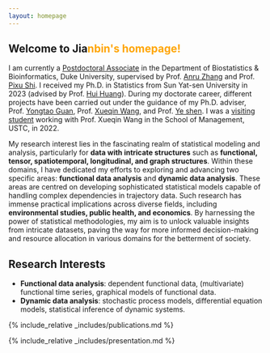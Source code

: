 ```yaml
---
layout: homepage
---
```


## Welcome to Jia<n style="color: orange;">nbin's homepage!

I am currently a [Postdoctoral Associate](https://biostat.duke.edu/profile/jianbin-tan) in the Department of Biostatistics & Bioinformatics, Duke University, supervised by Prof. [Anru Zhang](https://anruzhang.github.io) and Prof. [Pixu Shi](https://pixushi.github.io). I received my Ph.D. in Statistics from Sun Yat-sen University in 2023 (advised by Prof. [Hui Huang](https://math.sysu.edu.cn/teacher/485)). During my doctorate career, different projects have been carried out under the guidance of my Ph.D. adviser, Prof. [Yongtao Guan](https://people.miami.edu/profile/yguan@miami.edu),  Prof. [Xueqin Wang](https://bs.ustc.edu.cn/english/profile.php?id=650), and Prof. [Ye shen](https://publichealth.uga.edu/faculty-member/ye-shen/). I was a [visiting student](https://statlab905.github.io/author/jianbin-tan/) working with Prof. Xueqin Wang in the School of Management, USTC, in 2022.

My research interest lies in the fascinating realm of statistical modeling and analysis, particularly for **data with intricate structures** such as **functional, tensor, spatiotemporal, longitudinal, and graph structures**. Within these domains, I have dedicated my efforts to exploring and advancing two specific areas: **functional data analysis** and **dynamic data analysis**. These areas are centred on developing sophisticated statistical models capable of handling complex dependencies in trajectory data. Such research has immense practical implications across diverse fields, including **environmental studies, public health, and economics**. By harnessing the power of statistical methodologies, my aim is to unlock valuable insights from intricate datasets, paving the way for more informed decision-making and resource allocation in various domains for the betterment of society.


## Research Interests

- **Functional data analysis**: dependent functional data, (multivariate) functional time series, graphical models of functional data.
- **Dynamic data analysis**: stochastic process models, differential equation models, statistical inference of dynamic systems.


{% include_relative _includes/publications.md %}

{% include_relative _includes/presentation.md %}  
